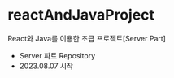 # reactAndJavaProject
React와 Java를 이용한 초급 프로젝트[Server Part]

- Server 파트 Repository
- 2023.08.07 시작

